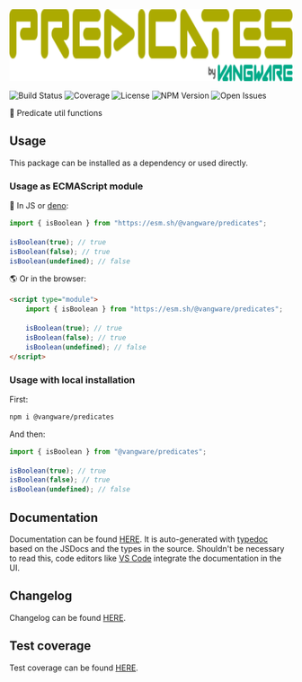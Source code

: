 <img alt="Vangware's Predicates" src="./logo.svg" height="128" />

![Build Status][build-status-badge] ![Coverage][coverage-badge]
![License][license-badge] ![NPM Version][npm-version-badge]
![Open Issues][open-issues-badge]

🧐 Predicate util functions

## Usage

This package can be installed as a dependency or used directly.

### Usage as ECMAScript module

🦕 In JS or [deno][deno]:

```js
import { isBoolean } from "https://esm.sh/@vangware/predicates";

isBoolean(true); // true
isBoolean(false); // true
isBoolean(undefined); // false
```

🌎 Or in the browser:

```html
<script type="module">
	import { isBoolean } from "https://esm.sh/@vangware/predicates";

	isBoolean(true); // true
	isBoolean(false); // true
	isBoolean(undefined); // false
</script>
```

### Usage with local installation

First:

```bash
npm i @vangware/predicates
```

And then:

```js
import { isBoolean } from "@vangware/predicates";

isBoolean(true); // true
isBoolean(false); // true
isBoolean(undefined); // false
```

## Documentation

Documentation can be found [HERE][documentation]. It is auto-generated with
[typedoc][typedoc] based on the JSDocs and the types in the source. Shouldn't be
necessary to read this, code editors like [VS Code][vscode] integrate the
documentation in the UI.

## Changelog

Changelog can be found [HERE][changelog].

## Test coverage

Test coverage can be found [HERE][coverage].

<!-- Reference -->

[build-status-badge]:
	https://img.shields.io/github/workflow/status/vangware/predicates/Test%20&%20Coverage.svg?style=for-the-badge&labelColor=666&color=0a8&link=https://github.com/vangware/predicates/actions
[changelog]: https://github.com/vangware/predicates/blob/main/CHANGELOG.md
[coverage-badge]:
	https://img.shields.io/coveralls/github/vangware/predicates.svg?style=for-the-badge&labelColor=666&color=0a8&link=https://coveralls.io/github/vangware/predicates
[coverage]: https://coveralls.io/github/vangware/predicates
[deno]: https://deno.land/
[documentation]: https://predicates.vangware.com
[license-badge]:
	https://img.shields.io/npm/l/@vangware/predicates.svg?style=for-the-badge&labelColor=666&color=0a8&link=https://github.com/vangware/predicates/blob/main/LICENSE
[npm-version-badge]:
	https://img.shields.io/npm/v/@vangware/predicates.svg?style=for-the-badge&labelColor=666&color=0a8&link=https://npm.im/@vangware/predicates
[open-issues-badge]:
	https://img.shields.io/github/issues/vangware/predicates.svg?style=for-the-badge&labelColor=666&color=0a8&link=https://github.com/vangware/predicates/issues
[typedoc]: https://typedoc.org/
[vscode]: https://code.visualstudio.com/
